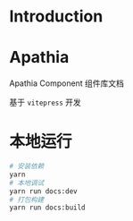 # Introduction

# Apathia

Apathia Component 组件库文档

基于 ` vitepress ` 开发

# 本地运行

```bash
# 安装依赖
yarn
# 本地调试
yarn run docs:dev
# 打包构建
yarn run docs:build
```

